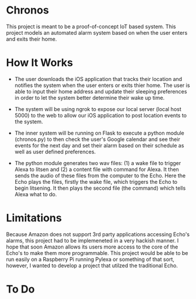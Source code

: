 # Chronos 

This project is meant to be a proof-of-concept IoT based system. This project models an automated alarm system based on when the
user enters and exits their home.

# How It Works

* The user downloads the iOS application that tracks their location and notifies the system when the user 
enters or exits thier home. The user is able to input their home address and update their sleeping preferences 
in order to let the system better determine their wake up time.

* The system will be using ngrok to expose our local server (local host 5000) to the web to allow our iOS application 
to post location events to the system. 

* The inner system will be running on Flask to execute a python module (chronos.py) to then check 
the user's Google calendar and see their events for the next day and set their alarm based on their 
schedule as well as user defined preferences. 

* The python module generates two wav files: (1) a wake file to trigger Alexa to litsen and (2) a content file with command
for Alexa. It then sends the audio of these files from the computer to the Echo. Here the Echo plays the files, 
firstly the wake file, which triggers the Echo to begin litsening. It then plays the second file (the command) 
which tells Alexa what to do.


# Limitations

Because Amazon does not support 3rd party applications accessing Echo's alarms, this project had to be implemeneted in a very hackish manner. I hope that soon Amazon allows its users more access to the core of the Echo's to make them more programmable. This project would be able to be run easily on a Raspberry Pi running Pylexa or something of that sort, however, I wanted to develop a project that utilzed the traditional Echo. 


# To Do